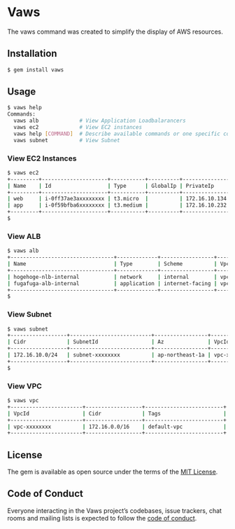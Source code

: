 # Vaws

The vaws command was created to simplify the display of AWS resources.

## Installation

```bash
$ gem install vaws
```

## Usage

```bash
$ vaws help
Commands:
  vaws alb             # View Application Loadbalarancers
  vaws ec2             # View EC2 instances
  vaws help [COMMAND]  # Describe available commands or one specific command
  vaws subnet          # View Subnet
```

### View EC2 Instances

```bash
$ vaws ec2
+---------+---------------------+-----------+----------+---------------+---------+
| Name    | Id                  | Type      | GlobalIp | PrivateIp     | Status  |
+---------+---------------------+-----------+----------+---------------+---------+
| web     | i-0ff37ae3axxxxxxxx | t3.micro  |          | 172.16.10.134 | stopped |
| app     | i-0f59bfba6xxxxxxxx | t3.medium |          | 172.16.10.232 | stopped |
+---------+---------------------+-----------+----------+---------------+---------+
$
```

### View ALB

```bash
$ vaws alb
+---------------------------------+-------------+-----------------+-----------------------+--------------------------------------------------+-----------------------------------------------------------------------------------+
| Name                            | Type        | Scheme          | Vpc                   | Short_Arn                                        | Dns                                                                               |
+---------------------------------+-------------+-----------------+-----------------------+--------------------------------------------------+-----------------------------------------------------------------------------------+
| hogehoge-nlb-internal           | network     | internal        | vpc-xxxxxxxx          | hogehoge-nlb-internal/xxxxxxxxxxxxxxx            | hogehoge-nlb-internal-xxxxxxxxxxxxxxxx.elb.ap-northeast-1.amazonaws.com           |
| fugafuga-alb-internal           | application | internet-facing | vpc-xxxxxxxx          | fugafuga-alb-internal/xxxxxxxxxxxxxxx            | fugafuga-alb-internal-xxxxxxxxxxxxxxxx.ap-northeast-1.elb.amazonaws.com           |
+---------------------------------+-------------+-----------------+-----------------------+--------------------------------------------------+-----------------------------------------------------------------------------------+
$ 
```

### View Subnet

```bash
$ vaws subnet
+------------------+--------------------------+-----------------+-----------------------+
| Cidr             | SubnetId                 | Az              | VpcId                 |
+------------------+--------------------------+-----------------+-----------------------+
| 172.16.10.0/24   | subnet-xxxxxxxx          | ap-northeast-1a | vpc-xxxxxxxx          |
+------------------+--------------------------+-----------------+-----------------------+
$ 
```

### View VPC

```bash
$ vaws vpc
+-----------------------+------------------+-------------------------+
| VpcId                 | Cidr             | Tags                    |
+-----------------------+------------------+-------------------------+
| vpc-xxxxxxxx          | 172.16.0.0/16    | default-vpc             |
+-----------------------+------------------+-------------------------+
```

## License

The gem is available as open source under the terms of the [MIT License](https://opensource.org/licenses/MIT).

## Code of Conduct

Everyone interacting in the Vaws project’s codebases, issue trackers, chat rooms and mailing lists is expected to follow the [code of conduct](https://github.com/[USERNAME]/vaws/blob/master/CODE_OF_CONDUCT.md).
